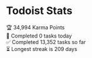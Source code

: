 
# Todoist Stats

<!-- TODO-IST:START -->
🏆  34,994 Karma Points           
🌸  Completed 0 tasks today           
✅  Completed 13,352 tasks so far           
⏳  Longest streak is 209 days
<!-- TODO-IST:END -->
